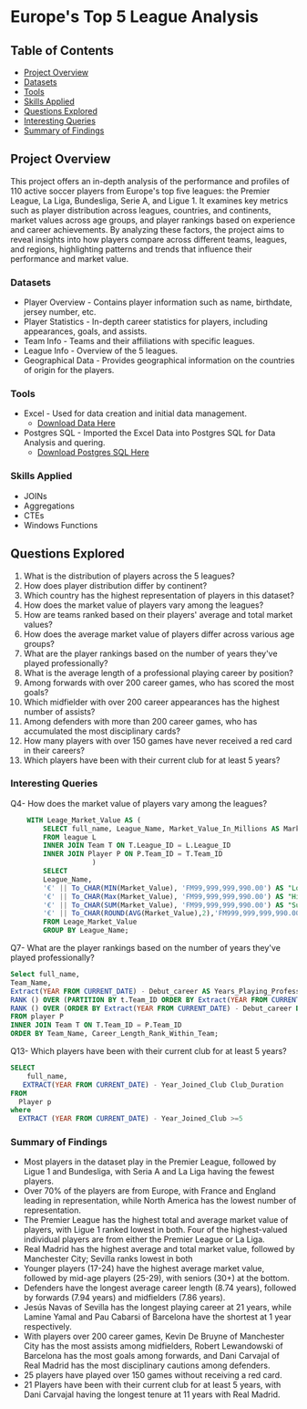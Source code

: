 # Europe's Top 5 League Analysis 

## Table of Contents

- [Project Overview](#project-overview)
- [Datasets](#datasets)
- [Tools](#tools)
- [Skills Applied](#skills-applied)
- [Questions Explored](#questions-explored)
- [Interesting Queries](#interesting-queries)
- [Summary of Findings](#summary-of-findings)


## Project Overview


This project offers an in-depth analysis of the performance and profiles of 110 active soccer players from Europe's top five leagues: the Premier League, La Liga, Bundesliga, Serie A, and Ligue 1. It examines key metrics such as player distribution across leagues, countries, and continents, market values across age groups, and player rankings based on experience and career achievements. By analyzing these factors, the project aims to reveal insights into how players compare across different teams, leagues, and regions, highlighting patterns and trends that influence their performance and market value.



### Datasets
- Player Overview  - Contains player information such as name, birthdate, jersey number, etc.
- Player Statistics  -  In-depth career statistics for players, including appearances, goals, and assists.
- Team Info -  Teams and their affiliations with specific leagues.
- League Info - Overview of the 5 leagues.
- Geographical Data - Provides geographical information on the countries of origin for the players.

### Tools
- Excel - Used for data creation and initial data management.
  - [Download Data Here](https://www.kaggle.com/datasets/collinsemensah/europes-top-5-league-player-analysis)
- Postgres SQL - Imported the Excel Data into Postgres SQL for Data Analysis and quering.
    - [Download Postgres SQL Here](https://www.postgresql.org/download/windows/)
 
### Skills Applied
- JOINs
- Aggregations
- CTEs
- Windows Functions

## Questions Explored 
1. What is the distribution of players across the 5 leagues?
2. How does player distribution differ by continent?
3. Which country has the highest representation of players in this dataset?
4. How does the market value of players vary among the leagues?
5. How are teams ranked based on their players' average and total market values?
6. How does the average market value of players differ across various age groups?
7. What are the player rankings based on the number of years they've played professionally?
8. What is the average length of a professional playing career by position?
9. Among forwards with over 200 career games, who has scored the most goals?
10. Which midfielder with over 200 career appearances has the highest number of assists?
11. Among defenders with more than 200 career games, who has accumulated the most disciplinary cards?
12. How many players with over 150 games have never received a red card in their careers?
13. Which players have been with their current club for at least 5 years?

### Interesting Queries
Q4- How does the market value of players vary among the leagues?

```` SQL
 	WITH Leage_Market_Value AS (
		SELECT full_name, League_Name, Market_Value_In_Millions AS Market_Value
		FROM league L
		INNER JOIN Team T ON T.League_ID = L.League_ID
		INNER JOIN Player P ON P.Team_ID = T.Team_ID
					)
		SELECT 
		League_Name,
		'€' || To_CHAR(MIN(Market_Value), 'FM99,999,999,990.00') AS "Lowest Market Value", 
		'€' || To_CHAR(Max(Market_Value), 'FM99,999,999,990.00') AS "Highest Market Value", 	
		'€' || To_CHAR(SUM(Market_Value), 'FM99,999,999,990.00') AS "Sum Market Value", 	
		'€' || To_CHAR(ROUND(AVG(Market_Value),2),'FM999,999,999,990.00')  AS "Average Market Value" 
		FROM Leage_Market_Value 
		GROUP BY League_Name;
````
Q7- What are the player rankings based on the number of years they've played professionally?
```` SQL
Select full_name, 
Team_Name, 
Extract(YEAR FROM CURRENT_DATE) - Debut_career AS Years_Playing_Professional,
RANK () OVER (PARTITION BY t.Team_ID ORDER BY Extract(YEAR FROM CURRENT_DATE) - Debut_career DESC) AS Career_Length_Rank_Within_Team,
RANK () OVER (ORDER BY Extract(YEAR FROM CURRENT_DATE) - Debut_career DESC) AS Overal_Ranking
FROM player P
INNER JOIN Team T ON T.Team_ID = P.Team_ID
ORDER BY Team_Name, Career_Length_Rank_Within_Team;
````
Q13- Which players have been with their current club for at least 5 years?
```` SQL
SELECT
    full_name,
   EXTRACT(YEAR FROM CURRENT_DATE) - Year_Joined_Club Club_Duration
FROM
  Player p
where
  EXTRACT (YEAR FROM CURRENT_DATE) - Year_Joined_Club >=5
````

### Summary of Findings
- Most players in the dataset play in the Premier League, followed by Ligue 1 and Bundesliga, with Seria A and La Liga having the fewest players.
- Over 70% of the players are from Europe, with France and England leading in representation, while North America has the lowest number of representation.
- The Premier League has the highest total and average market value of players, with Ligue 1 ranked lowest in both. Four of the highest-valued individual players are from either the Premier League or La Liga.
- Real Madrid has the highest average and total market value, followed by Manchester City; Sevilla ranks lowest in both
- Younger players (17-24) have the highest average market value, followed by mid-age players (25-29), with seniors (30+) at the bottom.
- Defenders have the longest average career length (8.74 years), followed by forwards (7.94 years) and midfielders (7.86 years).
- Jesús Navas of Sevilla has the longest playing career at 21 years, while Lamine Yamal and Pau Cabarsi of Barcelona have the shortest at 1 year respectively.
- With players over 200 career games, Kevin De Bruyne of Manchester City has the most assists among midfielders, Robert Lewandowski of Barcelona has the most goals among forwards,  and Dani Carvajal of Real Madrid has the most disciplinary cautions among defenders.
- 25 players have played over 150 games without receiving a red card.
- 21 Players have been with their current club for at least 5 years, with Dani Carvajal having the longest tenure at 11 years with Real Madrid.

